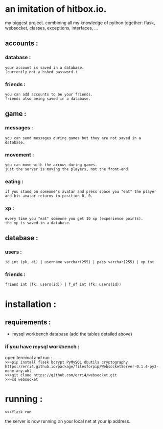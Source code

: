 # an imitation of hitbox.io.
my biggest project. combining all my knowledge of python together: flask, websocket, classes, exceptions, interfaces, ...

## accounts :
### database :
    your account is saved in a database. 
    (currently not a hshed password.)
### friends :
    you can add accounts to be your friends.
    friends also being saved in a database.

## game :
### messages :
    you can send messages during games but they are not saved in a database.
### movement :
    you can move with the arrows during games.
    just the server is moving the players, not the front-end.
### eating :
    if you stand on someone's avatar and press space you "eat" the player and his avatar returns to position 0, 0.
### xp :
    every time you "eat" someone you get 10 xp (experience points).
    the xp is saved in a database.

## database :
### users :
    id int (pk, ai) | username varchar(255) | pass varchar(255) | xp int

### friends :
    friend int (fk: users(id)) | f_of int (fk: users(id))

# installation :
## requirements :
- mysql workbench database
(add the tables detailed above)

### if you have mysql workbench :
open terminal and run :<br>
`>>>pip install flask bcrypt PyMySQL dbutils cryptography https://erri4.github.io/package/filesforpip/WebsocketServer-0.1.4-py3-none-any.whl`<br>
`>>>git clone https://github.com/erri4/websocket.git`<br>
`>>>cd websocket`


# running :
    >>>flask run

the server is now running on your local net at your ip address.